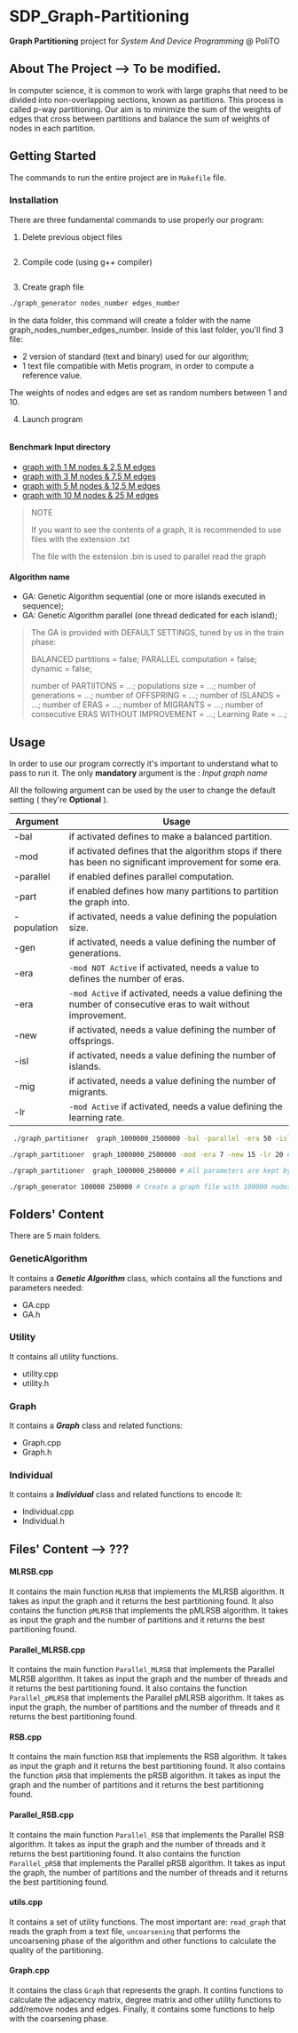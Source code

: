 # SDP_Graph-Partitioning
**Graph Partitioning** project for *System And Device Programming* @ PoliTO

## About The Project --> To be modified.
In computer science, it is common to work with large graphs that need to be divided into non-overlapping sections, known as partitions. This process is called p-way partitioning. Our aim is to minimize the sum of the weights of edges that cross between partitions and balance the sum of weights of nodes in each partition.

## Getting Started

The commands to run the entire project are in `Makefile` file.

### Installation

There are three fundamental commands to use properly our program:

1. Delete previous object files

```sh

```

2. Compile code (using g++ compiler)

```sh

```

3. Create graph file

```sh
./graph_generator nodes_number edges_number
```

In the data folder, this command will create a folder with the name graph_nodes_number_edges_number. 
Inside of this last folder, you'll find 3 file:

- 2 version of standard (text and binary) used for our algorithm;
- 1 text file compatible with Metis program, in order to compute a reference value. 

The weights of nodes and edges are set as random numbers between 1 and 10.

4. Launch program

```sh

```

#### Benchmark Input directory

- [graph with 1 M nodes & 2,5 M edges]( ./data/graph_1000000_2500000 )
- [graph with 3 M nodes & 7,5 M edges]( ./data/graph_3000000_7500000 )
- [graph with 5 M nodes & 12,5 M edges]( ./data/graph_5000000_12500000 )
- [graph with 10 M nodes & 25 M edges]( ./data/graph_10000000_25000000 )

> NOTE
> 
> If you want to see the contents of a graph, it is recommended to use files with the extension .txt
> 
> The file with the extension .bin is used to parallel read the graph 

#### Algorithm name

- GA: Genetic Algorithm sequential (one or more islands executed in sequence);
- GA: Genetic Algorithm parallel (one thread dedicated for each island);

> The GA is provided with DEFAULT SETTINGS, tuned by us in the train phase:
> 
> BALANCED partitions = false; PARALLEL computation = false; dynamic = false;
> 
> number of PARTIITONS = ...; populations size = ...; number of generations = ...;
> number of OFFSPRING = ...; number of ISLANDS = ...; number of ERAS = ...;
> number of MIGRANTS = ...; number of consecutive ERAS WITHOUT IMPROVEMENT = ...; Learning Rate = ...;

## Usage

In order to use our program correctly it's important to understand what to pass to run it. The only 
**mandatory** argument is the : _Input graph name_

All the following argument can be used by the user to change the default setting ( they're **Optional** ).

| Argument | Usage |
| ----------- | ------ |
| -bal | if activated defines to make a balanced partition.  |
| -mod | if activated defines that the algorithm stops if there has been no significant improvement for some era.  |
| -parallel | if enabled defines parallel computation.  |
| -part | if enabled defines how many partitions to partition the graph into.  |
| -population | if activated, needs a value defining the population size.  |
| -gen | if activated, needs a value defining the number of generations.  |
| -era | `-mod NOT Active` if activated, needs a value to defines the number of eras.  |
| -era | `-mod Active` if activated, needs a value defining the number of consecutive eras to wait without improvement.  |
| -new | if activated, needs a value defining the number of offsprings.  |
| -isl | if activated, needs a value defining the number of islands.  |
| -mig | if activated, needs a value defining the number of migrants.  |
| -lr | `-mod Active` if activated, needs a value defining the learning rate.  |

```sh
 ./graph_partitioner  graph_1000000_2500000 -bal -parallel -era 50 -isl 10 # Parallel execution to compute balanced partition, using 50 era and 10 island (other parameters stay  default)

./graph_partitioner  graph_1000000_2500000 -mod -era 7 -new 15 -lr 20 # Sequential execution (default), generating 15 new offspring, that stop if there's not at least one improvement of 20% for 7 consecutive eras

./graph_partitioner  graph_1000000_2500000 # All parameters are kept by default (Sequential computation, not balanced partitions) 

./graph_generator 100000 250000 # Create a graph file with 100000 nodes and 250000 edges
```

## Folders' Content

There are 5 main folders.

### GeneticAlgorithm

It contains a ***Genetic Algorithm*** class, which contains all the functions and parameters needed:

- GA.cpp
- GA.h

### Utility

It contains all utility functions.

- utility.cpp
- utility.h

### Graph

It contains a ***Graph*** class and related functions:

- Graph.cpp
- Graph.h


### Individual

It contains a ***Individual*** class and related functions to encode it:

- Individual.cpp
- Individual.h


## Files' Content   --> ???

#### MLRSB.cpp

It contains the main function `MLRSB` that implements the MLRSB algorithm. It takes as input the graph and it returns the best partitioning found. It also contains the function `pMLRSB` that implements the pMLRSB algorithm. It takes as input the graph and the number of partitions and it returns the best partitioning found.

#### Parallel_MLRSB.cpp

It contains the main function `Parallel_MLRSB` that implements the Parallel MLRSB algorithm. It takes as input the graph and the number of threads and it returns the best partitioning found. It also contains the function `Parallel_pMLRSB` that implements the Parallel pMLRSB algorithm. It takes as input the graph, the number of partitions and the number of threads and it returns the best partitioning found.

#### RSB.cpp

It contains the main function `RSB` that implements the RSB algorithm. It takes as input the graph and it returns the best partitioning found. It also contains the function `pRSB` that implements the pRSB algorithm. It takes as input the graph and the number of partitions and it returns the best partitioning found.

#### Parallel_RSB.cpp

It contains the main function `Parallel_RSB` that implements the Parallel RSB algorithm. It takes as input the graph and the number of threads and it returns the best partitioning found. It also contains the function `Parallel_pRSB` that implements the Parallel pRSB algorithm. It takes as input the graph, the number of partitions and the number of threads and it returns the best partitioning found.

#### utils.cpp

It contains a set of utility functions. The most important are: `read_graph` that reads the graph from a text file, `uncoarsening` that performs the uncoarsening phase of the algorithm and other functions to calculate the quality of the partitioning.

#### Graph.cpp

It contains the class `Graph` that represents the graph. It contins functions to calculate the adjacency matrix, degree matrix and other utility functions to add/remove nodes and edges. Finally, it contains some functions to help with the coarsening phase.